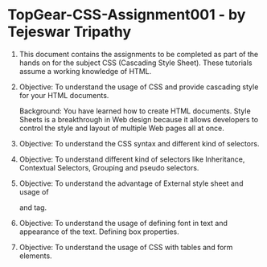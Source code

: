 # TopGear-CSS-Assignment001 - by Tejeswar Tripathy

1. This document contains the assignments to be completed as part of the hands on for the subject CSS (Cascading Style Sheet).
   These tutorials assume a working knowledge of HTML.
   
2. Objective: To understand the usage of CSS and provide cascading style for your HTML documents.

   Background: You have learned how to create HTML documents. Style Sheets is a breakthrough in Web design because
   it allows developers to control the style and layout of multiple Web pages all at once.
   
3. Objective: To understand the CSS syntax and different kind of selectors.

4. Objective: To understand different kind of selectors like Inheritance, Contextual Selectors, Grouping  and  pseudo selectors. 

5. Objective: To understand the advantage of External style sheet and usage of <DIV> and <SPAN> tag.

6. Objective: To understand the usage of defining font in text and appearance of the text. Defining box properties.

7. Objective: To understand the usage of CSS with tables and form elements.

